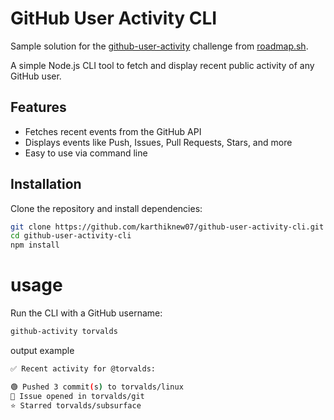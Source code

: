 
# GitHub User Activity CLI

Sample solution for the [github-user-activity](https://roadmap.sh/projects/github-user-activity) challenge from [roadmap.sh](https://roadmap.sh).

A simple Node.js CLI tool to fetch and display recent public activity of any GitHub user.

## Features

- Fetches recent events from the GitHub API
- Displays events like Push, Issues, Pull Requests, Stars, and more
- Easy to use via command line

## Installation

Clone the repository and install dependencies:

```bash
git clone https://github.com/karthiknew07/github-user-activity-cli.git
cd github-user-activity-cli
npm install
```
#  usage 
Run the CLI with a GitHub username:

```bash
github-activity torvalds
```
output example 

```bash
✅ Recent activity for @torvalds:

🟢 Pushed 3 commit(s) to torvalds/linux
🔵 Issue opened in torvalds/git
⭐ Starred torvalds/subsurface
```

